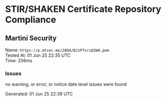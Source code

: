 # STIR/SHAKEN Certificate Repository Compliance

## Martini Security

Name: `https://p.mtsec.me/2884/BJzPfsruQ3W4.pem`\
Tested At: 01 Jun 25 22:35 UTC\
Time: 206ms

### Issues

no warning, or error, or notice date level issues were found

Generated: 01 Jun 25 22:39 UTC